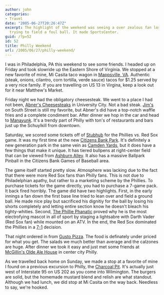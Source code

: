 ```yaml
---
author: john
categories:
- Travel
date: "2005-06-27T20:26:47Z"
excerpt: The highlight of the weekend was seeing a over zealous fan lose their shorts
  trying to field a foul ball. It made SportsCenter.
guid: /?p=52
id: 52
title: Philly Weekend
url: /2005/06/27/philly-weekend/
---
```


I was in Philadelphia, PA this weekend to see some friends. I headed up on Friday and took slowride up the Eastern Shore of Virginia. We stopped at a new favorite of mine, Mi Casita taco wagon in [Mappsville, VA](http://maps.google.com/maps?q=mappsville,+va&spn=0.108866,0.191231&hl=en). Authentic (steak, onions, cilantro, corn tortilla, verde sauce) tacos for $1.25 served by a very nice family. If you are travelling on US 13 in Virgina, keep a look out for it near Matthew's Market.

Friday night we had the obligatory cheesesteak. We went to a place I had not been, [Abner's Cheesesteaks](http://www.digitalcity.com/philadelphia/entertainment/venue.adp?vid=120984) in University City. Not a bad steak. [Jim's](http://www.hollyeats.com/JimsSteaks.htm) on South Street is still my favorite, but Abner's did have a top-notch waffle fries and a complete condiment bar. After dinner we hop in the car and head to [Manayunk](http://www.manayunk.com/). It's a trendy part of Philly with ton's of restaurants and bars just up the Schuylkill from downtown.

Saturday, we scored some tickets off of [Stubhub](http://www.stubhub.com/) for the Phillies vs. Red Sox game. It was my first time at the new [Citizens Bank Park](http://philadelphia.phillies.mlb.com/NASApp/mlb/phi/ballpark/index.jsp). It's definitely a new generation park in the same vein as [Camden Yards](http://baltimore.orioles.mlb.com/NASApp/mlb/bal/ballpark/index.jsp), but it does have a few things that make it unique. It has tiered bullpens at right-center field that can be viewed from [Ashburn Alley](http://philadelphia.phillies.mlb.com/NASApp/mlb/phi/ballpark/not_your_typical_ballpark.jsp#ashburn). It also has a massive Ballpark Pinball in the Citizens Bank Games of Baseball area.

The game itself started pretty slow. Atmosphere was lacking due to the fact that there were more Red Sox fans than Philly fans. This is not due to Philadelphian apathy, but rather to a marketing scheme by the Phillies. To purchase tickets for the game directly, you had to purchase a 7-game pack. It back fired horribly. The game did have two highlights. First, in the early innings a fan down the first base line tried to lean over and field a ground ball. He made nice play but sacrificed his dignitiy for the ball by losing his shorts completely and letting entire section know he doesn't bleach his tighty-whities. Second, [The Phillie Phanatic](http://philadelphia.phillies.mlb.com/NASApp/mlb/phi/community/phi_community_phanatic.jsp) proved why he is the most electrofying mascot in all of sport by staging a lightsabre with Darth Vader (Red Sox fan) while mounted on an ATV. In the end, the Red Sox dominated the Phillies in a [7-1](http://sports.espn.go.com/mlb/recap?gameId=250625122) decision.

That night ordered in from [Gusto Pizza](http://philadelphia.citysearch.com/profile/8949836/). The food is definately under priced for what you get. The salads we much better than average and the calzones are huge. After dinner we took it easy and just met some friends at [McGillin's Olde Ale House](http://www.mcgillins.com/) in center city Philly.

As we travelled back home on Sunday, we made a stop at a favorite of mine I found on a previous excursion to Philly, the [Charcoal Pit](http://www.charcoalpit.com). It's actually just west of Interstate 95 on US 202 as you come into Wilmington. The burgers are solid, but the homemade mustard blend and relish are what standout. Although we had lunch, we did stop at Mi Casita on the way back. Needless to say, we're hooked.
